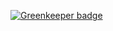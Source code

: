 
[![Greenkeeper badge](https://badges.greenkeeper.io/Charliekenney23/burger.svg)](https://greenkeeper.io/)
